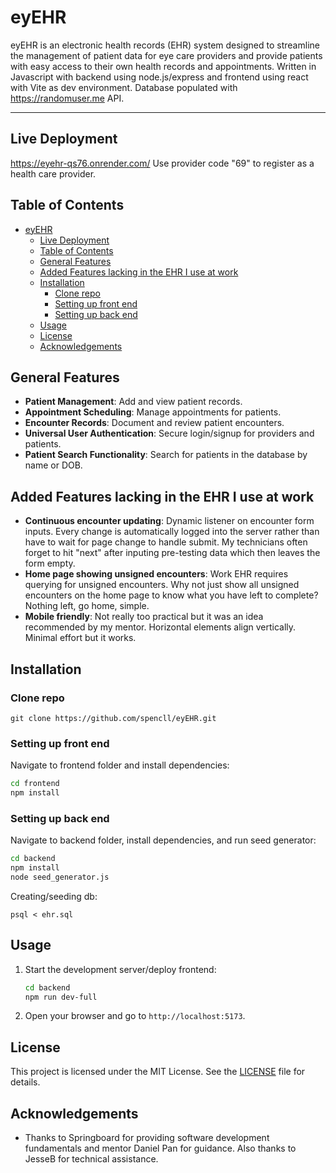 # eyEHR

eyEHR is an electronic health records (EHR) system designed to streamline the management of patient data for eye care providers and provide patients with easy access to their own health records and appointments. Written in Javascript with backend using node.js/express and frontend using react with Vite as dev environment. Database populated with https://randomuser.me API. 

---
## Live Deployment
https://eyehr-qs76.onrender.com/
Use provider code "69" to register as a health care provider.  

## Table of Contents

- [eyEHR](#eyehr)
  - [Live Deployment](#live-deployment)
  - [Table of Contents](#table-of-contents)
  - [General Features](#general-features)
  - [Added Features lacking in the EHR I use at work](#added-features-lacking-in-the-ehr-i-use-at-work)
  - [Installation](#installation)
    - [Clone repo](#clone-repo)
    - [Setting up front end](#setting-up-front-end)
    - [Setting up back end](#setting-up-back-end)
  - [Usage](#usage)
  - [License](#license)
  - [Acknowledgements](#acknowledgements)

## General Features

- **Patient Management**: Add and view patient records.
- **Appointment Scheduling**: Manage appointments for patients.
- **Encounter Records**: Document and review patient encounters.
- **Universal User Authentication**: Secure login/signup for providers and patients.
- **Patient Search Functionality**: Search for patients in the database by name or DOB.
  
## Added Features lacking in the EHR I use at work

- **Continuous encounter updating**: Dynamic listener on encounter form inputs. Every change is automatically logged into the server rather than have to wait for page change to handle submit. My technicians often forget to hit "next" after inputing pre-testing data which then leaves the form empty. 
- **Home page showing unsigned encounters**: Work EHR requires querying for unsigned encounters. Why not just show all unsigned encounters on the home page to know what you have left to complete? Nothing left, go home, simple. 
- **Mobile friendly**: Not really too practical but it was an idea recommended by my mentor. Horizontal elements align vertically. Minimal effort but it works.


## Installation

### Clone repo
```
git clone https://github.com/spencll/eyEHR.git
```
### Setting up front end
Navigate to frontend folder and install dependencies:
```sh
cd frontend
npm install
```

### Setting up back end

Navigate to backend folder, install dependencies, and run seed generator: 
```sh
cd backend
npm install
node seed_generator.js
```

Creating/seeding db:
```
psql < ehr.sql
```


## Usage

1. Start the development server/deploy frontend:
    ```sh
    cd backend
    npm run dev-full
    ```
2. Open your browser and go to `http://localhost:5173`.



## License

This project is licensed under the MIT License. See the [LICENSE](LICENSE) file for details.

## Acknowledgements

- Thanks to Springboard for providing software development fundamentals and mentor Daniel Pan for guidance. Also thanks to JesseB for technical assistance. 

